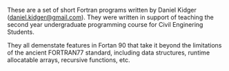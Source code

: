 These are a set of short Fortran programs written by Daniel Kidger (daniel.kidger@gmail.com).
They were written in support of teaching the second year undergraduate programming course for Civil Enginering Students.

They all demenstate features in Fortan 90 that take it beyond the limitations of the ancient FORTRAN77 standard, including
data structures, runtime allocatable arrays, recursive functions, etc.

